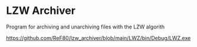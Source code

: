 # LZW Archiver
Program for archiving and unarchiving files with the LZW algorith

https://github.com/ReF80/lzw_archiver/blob/main/LWZ/bin/Debug/LWZ.exe
